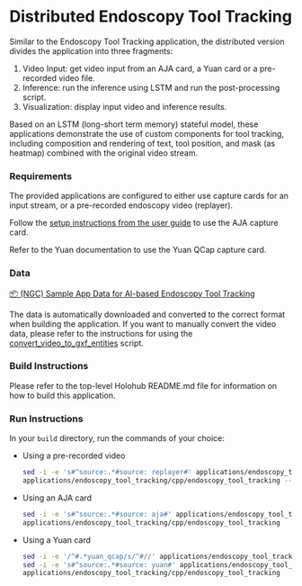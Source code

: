 # Distributed Endoscopy Tool Tracking

Similar to the Endoscopy Tool Tracking application, the distributed version divides the application into three fragments:

1. Video Input: get video input from an AJA card, a Yuan card or a pre-recorded video file.
2. Inference: run the inference using LSTM and run the post-processing script.
3. Visualization: display input video and inference results.

Based on an LSTM (long-short term memory) stateful model, these applications demonstrate the use of custom components for tool tracking, including composition and rendering of text, tool position, and mask (as heatmap) combined with the original video stream.

### Requirements

The provided applications are configured to either use capture cards for an input stream, or a pre-recorded endoscopy video (replayer).

Follow the [setup instructions from the user guide](https://docs.nvidia.com/clara-holoscan/sdk-user-guide/aja_setup.html) to use the AJA capture card.

Refer to the Yuan documentation to use the Yuan QCap capture card.

### Data

[📦️ (NGC) Sample App Data for AI-based Endoscopy Tool Tracking](https://catalog.ngc.nvidia.com/orgs/nvidia/teams/clara-holoscan/resources/holoscan_endoscopy_sample_data)

The data is automatically downloaded and converted to the correct format when building the application.
If you want to manually convert the video data, please refer to the instructions for using the [convert_video_to_gxf_entities](https://github.com/nvidia-holoscan/holoscan-sdk/tree/main/scripts#convert_video_to_gxf_entitiespy) script.


### Build Instructions

Please refer to the top-level Holohub README.md file for information on how to build this application.

### Run Instructions

In your `build` directory, run the commands of your choice:

* Using a pre-recorded video
    ```bash
    sed -i -e 's#^source:.*#source: replayer#' applications/endoscopy_tool_tracking/cpp/endoscopy_tool_tracking.yaml
    applications/endoscopy_tool_tracking/cpp/endoscopy_tool_tracking --data <data_dir>/endoscopy
    ```

* Using an AJA card
    ```bash
    sed -i -e 's#^source:.*#source: aja#' applications/endoscopy_tool_tracking/cpp/endoscopy_tool_tracking.yaml
    applications/endoscopy_tool_tracking/cpp/endoscopy_tool_tracking
    ```

* Using a Yuan card
    ```bash
    sed -i -e '/^#.*yuan_qcap/s/^#//' applications/endoscopy_tool_tracking/cpp/endoscopy_tool_tracking.yaml
    sed -i -e 's#^source:.*#source: yuan#' applications/endoscopy_tool_tracking/cpp/endoscopy_tool_tracking.yaml
    applications/endoscopy_tool_tracking/cpp/endoscopy_tool_tracking
    ```
